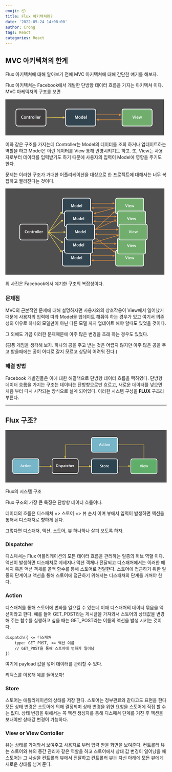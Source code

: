 ```yaml
---
emoji: 📦
title: Flux 아키텍쳐란?
date: '2022-05-24 14:08:00'
author: Crong
tags: React
categories: React
---
```


## MVC 아키텍쳐의 한계

Flux 아키텍쳐에 대해 알아보기 전에 MVC 아키텍쳐에 대해 간단한 얘기를 해보자.

Flux 아키텍쳐는 Facebook에서 개발한 단방향 데이터 흐름을 가지는 아키텍쳐 이다. MVC 아케텍쳐의 구조를 보면

![img_1.png](./flux_1.png)

이와 같은 구조를 가지는데 Controller는 Model의 데이터를 조회 하거나 업데이트하는 역할을 하고 Model은 이런 데이터를 View 통해 반영시키기도 하고. 또, View는 사용자로부터 데이터를 입력받기도 하기 때문에 사용자의 입력이 Model에 영향을 주기도 한다.

문제는 이러한 구조가 거대한 어플리케이션을 대상으로 한 프로젝트에 대해서는 너무 복잡하고 빨라진다는 것이다.

![img_2.png](./flux_2.png)

위 사진은 Facebook에서 얘기한 구조의 복잡성이다.

### 문제점

MVC의 근본적인 문제에 대해 설명하자면 사용자와의 상호작용이 View에서 일어났기 때문에 사용자의 입력에 따라 Model을 업데이트 해줘야 하는 경우가 있고 여기서 의존성의 이유로 하나의 모델만이 아닌 다른 모델 까지 업데이트 해야 할때도 있었을 것이다.

그 외에도 가끔 이러한 문제때문에 아주 많은 변경을 초래 하는 경우도 있었다.

(핑퐁 게임을 생각해 보자. 하나의 공을 주고 받는 것은 어렵지 않지만 아주 많은 공을 주고 받을때에는 공이 어디로 갈지 모르고 상당히 어려워 진다.)

### 해결 방법

Facebook 개발진들은 이에 대한 해결책으로 단방향 데이터 흐름을 택하였다. 단방향 데이터 흐름을 가지는 구조는 데이터는 단방향으로만 흐르고, 새로운 데이터를 넣으면 처음 부터 다시 시작되는 방식으로 설계 되어있다. 이러한 시스템 구성을 **FLUX** 구조라 부른다.

---

## Flux 구조?

![img_3.png](./flux_3.png)

Flux의 시스템 구조

Flux 구조의 가장 큰 특징은 단방향 데이터 흐름이다.

데이터의 흐름은 디스패쳐 => 스토어 => 뷰 순서 이며 뷰에서 입력이 발생하면 액션을 통해서 디스패쳐로 향하게 된다.

그렇다면 디스패쳐, 액션, 스토어, 뷰 하나하나 살펴 보도록 하자.

### Dispatcher

디스패쳐는 Flux 어플리케이션의 모든 데이터 흐름을 관리하는 일종의 허브 역할 이다. 액션이 발생하면 디스패처로 메세지나 액션 객체나 전달되고 디스패쳐에서는 이러한 메세지 혹은 액션 객체를 콜백 함수를 통해 스토어로 전달한다. 스토어에 접근하기 위한 일종의 단계이고 액션을 통해 스토어에 접근하기 위해서는 디스패쳐의 단계를 거쳐야 한다.

### Action

디스패쳐를 통해 스토어에 변화를 일으킬 수 있는데 이때 디스패쳐의 데이터 묶음을 액션이라고 한다. 예를 들어 GET_POST라는 게시글을 가져와서 스토어의 상태값을 변경해 주는 함수를 실행하고 싶을 때는 GET_POST라는 이름의 액션을 발생 시키는 것이다.

```
dispatch({ <= 디스패쳐
	type: GET_POST, <= 액션 이름
    // GET_POST을 통해 스토어에 변화가 일어남
})
```

여기에 payload 값을 넣어 데이터를 관리할 수 있다.

리덕스를 이용해 예를 들어보자!

### Store

스토어는 애플리케이션의 상태를 저장 한다. 스토어는 정부관료와 같다고도 표현을 한다 모든 상태 변경은 스토어에 의해 결정되며 상태 변경을 위한 요청을 스토어에 직접 할 수는 없다. 상태 변경을 위해서는 꼭 액션 생성자를 통해 디스패쳐 단계를 거친 후 액션을 보내야만 상태값 변경이 가능하다.

### View or View Contoller

뷰는 상태를 가져와서 보여주고 사용자로 부터 입력 받을 화면을 보여준다. 컨트롤러 뷰는 스토어와 뷰의 중간 관리자 같은 역할을 하고 스토어에서 상태 값 변경이 일어났을 때 스토어는 그 사실을 컨트롤러 뷰에서 전달하고 컨트롤러 뷰는 자신 아래에 모든 뷰에게 새로운 상태를 넘겨 준다.

```toc

```

<br>
<br>
